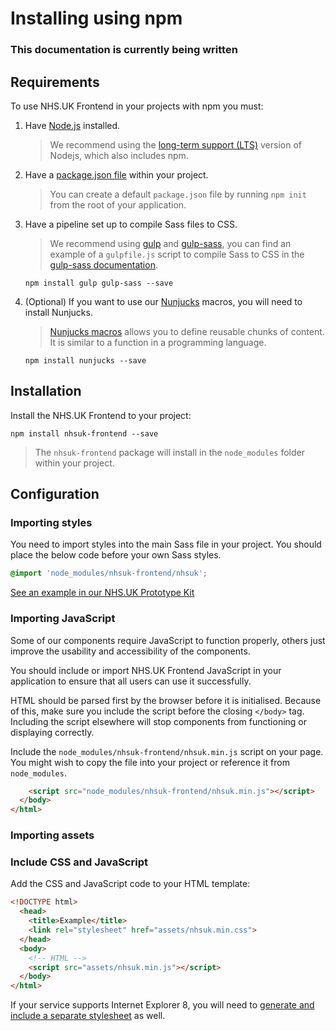 # Installing using npm

### **This documentation is currently being written** 

## Requirements

To use NHS.UK Frontend in your projects with npm you must:

1. Have [Node.js](https://nodejs.org/en/) installed.

   > We recommend using the [long-term support (LTS)](https://nodejs.org/en/download/) version of Nodejs, which also includes npm.

2. Have a [package.json file](https://docs.npmjs.com/files/package.json) within your project. 

   > You can create a default `package.json` file by running `npm init` from the root of your application.

3. Have a pipeline set up to compile Sass files to CSS. 

   > We recommend using [gulp](https://gulpjs.com/) and [gulp-sass](https://www.npmjs.com/package/gulp-sass), you can find an example of a `gulpfile.js` script to compile Sass to CSS in the [gulp-sass documentation](https://www.npmjs.com/package/gulp-sass#basic-usage).

    ```
    npm install gulp gulp-sass --save
    ```

4. (Optional) If you want to use our [Nunjucks](https://mozilla.github.io/nunjucks/) macros, you will need to install Nunjucks.

   > [Nunjucks macros](https://mozilla.github.io/nunjucks/templating.html#macro) allows you to define reusable chunks of content. It is similar to a function in a programming language.  

    ```
    npm install nunjucks --save
    ````

## Installation

Install the NHS.UK Frontend to your project:

```
npm install nhsuk-frontend --save
```

> The `nhsuk-frontend` package will install in the `node_modules` folder within your project.

## Configuration

### Importing styles

You need to import styles into the main Sass file in your project. You should place the below code before your own Sass styles.

```SCSS
@import 'node_modules/nhsuk-frontend/nhsuk';
```

[See an example in our NHS.UK Prototype Kit ]()

### Importing JavaScript

Some of our components require JavaScript to function properly, others just improve the usability and accessibility of the components.

You should include or import NHS.UK Frontend JavaScript in your application to ensure that all users can use it successfully.

HTML should be parsed first by the browser before it is initialised. Because of this, make sure you include the script before the closing `</body>` tag. Including the script elsewhere will stop components from functioning or displaying correctly.

Include the `node_modules/nhsuk-frontend/nhsuk.min.js` script on your page. You might wish to copy the file into your project or reference it from `node_modules`.

```html
    <script src="node_modules/nhsuk-frontend/nhsuk.min.js"></script>
  </body>
</html>
```

### Importing assets

### Include CSS and JavaScript

Add the CSS and JavaScript code to your HTML template:

```html
<!DOCTYPE html>
  <head>
    <title>Example</title>
    <link rel="stylesheet" href="assets/nhsuk.min.css">
  </head>
  <body>
    <!-- HTML -->
    <script src="assets/nhsuk.min.js"></script>
  </body>
</html>
```

If your service supports Internet Explorer 8, you will need to [generate and
include a separate stylesheet](doc/contributing/supporting-internet-explorer-8.md) as well.
